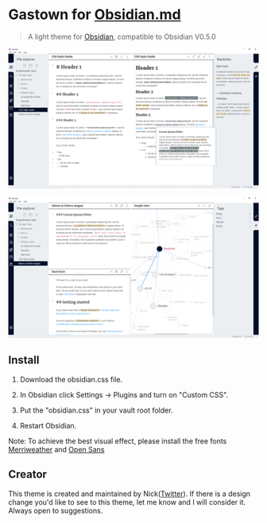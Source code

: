 # Gastown for [Obsidian.md](https://obsidian.md/)
> A light theme for [Obsidian](https://obsidian.md/), compatible to Obsidian V0.5.0

![screenshot 1](./ObsidianOne.png)

![Screenshot 2](./ObsidianTwo.png)

## Install

1. Download the obsidian.css file.

2. In Obsidian click Settings -> Plugins and turn on "Custom CSS".

3. Put the "obsidian.css" in your vault root folder.

4. Restart Obsidian.

Note: To achieve the best visual effect, please install the free fonts [Merriweather](https://fonts.google.com/specimen/Merriweather) and [Open Sans](https://fonts.google.com/specimen/Open+Sans)

## Creator

This theme is created and maintained by Nick([Twitter](https://twitter.com/dogwaddle)). If there is a design change you'd like to see to this theme, let me know and I will consider it. Always open to suggestions.

